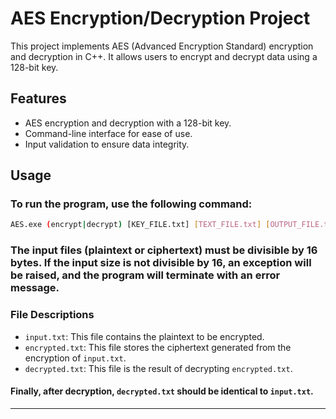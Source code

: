 # AES Encryption/Decryption Project

This project implements AES (Advanced Encryption Standard) encryption and decryption in C++. It allows users to encrypt and decrypt data using a 128-bit key.

## Features

- AES encryption and decryption with a 128-bit key.
- Command-line interface for ease of use.
- Input validation to ensure data integrity.

## Usage

### To run the program, use the following command:

```bash
AES.exe (encrypt|decrypt) [KEY_FILE.txt] [TEXT_FILE.txt] [OUTPUT_FILE.txt]
```

### The input files (plaintext or ciphertext) must be divisible by 16 bytes. If the input size is not divisible by 16, an exception will be raised, and the program will terminate with an error message.

### File Descriptions

- `input.txt`: This file contains the plaintext to be encrypted.
- `encrypted.txt`: This file stores the ciphertext generated from the encryption of `input.txt`.
- `decrypted.txt`: This file is the result of decrypting `encrypted.txt`.

#### Finally, after decryption, `decrypted.txt` should be identical to `input.txt`.

*********